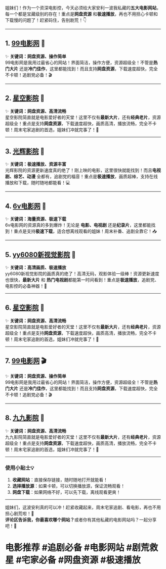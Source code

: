 姐妹们！作为一个资深电影控，今天必须给大家安利一波我私藏的 ​**五大电影网站**，每一个都是宝藏级别的存在！重点是 ​**网盘资源**​ 和 ​**极速播放**，再也不用担心卡顿和下载慢的问题了！赶紧码住，告别剧荒！👇

---

## 1. [99电影网](http://www.poscari.com) 🍿  
✨ ​**关键词：网盘资源、操作简单**​  
99电影网是我用过最省心的网站！界面简洁，操作方便，资源超级全！不管是 ​**热门大片**​ 还是 ​**冷门佳作**，这里都能找到！而且支持 ​**网盘资源**，下载速度超快，完全不卡顿！追剧党必备！🎬

---

## 2. [星空影院](http://www.red2mr.com) 🌟  
✨ ​**关键词：网盘资源、高清流畅**​  
星空影院简直就是电影爱好者的天堂！这里不仅有 ​**最新大片**，还有 ​**经典老片**，资源超级全！重点是支持 ​**网盘资源**，下载速度超快，画质高清，播放流畅，完全不卡顿！周末宅家追剧的首选，姐妹们冲就完事了！🎥

---

## 3. [光辉影院](http://www.qdsaili.com/) 🌈  
✨ ​**关键词：极速播放、资源丰富**​  
光辉影院的资源更新速度真的绝了！刚上映的电影，这里很快就能找到！而且 ​**电视剧、综艺、动漫**​ 全都有，追剧党的福音！重点是 ​**极速播放**，画质超棒，支持在线播放和下载，随时随地都能看！💻

---

## 4. [6v电影网](http://www.myarena.net) 🚀  
✨ ​**关键词：海量资源、极速下载**​  
6v电影网的资源真的多到爆炸！无论是 ​**电影、电视剧**​ 还是 ​**纪录片**，这里都能找到！重点是支持 ​**极速下载**，适合想离线观看的姐妹！周末补番、追剧全靠它！📥

---

## 5. [yy6080新视觉影院](http://www.solatte.com) 🎥  
✨ ​**关键词：高清画质、极速播放**​  
yy6080新视觉影院的画质真的绝了！高清无码，观影体验一级棒！资源更新速度也很快， ​**最新大片**​ 和 ​**热门电视剧**​ 都能第一时间看到！重点是 ​**极速播放**，追剧党、电影控的必备神器！🌟

---

## 6. [星空影院](http://www.tccarpet.com) 🌌  
✨ ​**关键词：网盘资源、高清流畅**​  
星空影院简直就是电影爱好者的天堂！这里不仅有 ​**最新大片**，还有 ​**经典老片**，资源超级全！重点是支持 ​**网盘资源**，下载速度超快，画质高清，播放流畅，完全不卡顿！周末宅家追剧的首选，姐妹们冲就完事了！🎥

---

## 7. [99电影网](http://www.thlel.com) 🎬  
✨ ​**关键词：网盘资源、操作简单**​  
99电影网是我用过最省心的网站！界面简洁，操作方便，资源超级全！不管是 ​**热门大片**​ 还是 ​**冷门佳作**，这里都能找到！而且支持 ​**网盘资源**，下载速度超快，完全不卡顿！追剧党必备！🎬

---

## 8. [九九影院](http://www.iguso.com) 🍿  
✨ ​**关键词：网盘资源、高清流畅**​  
九九影院简直就是电影爱好者的天堂！这里不仅有 ​**最新大片**，还有 ​**经典老片**，资源超级全！重点是支持 ​**网盘资源**，下载速度超快，画质高清，播放流畅，完全不卡顿！周末宅家追剧的首选，姐妹们冲就完事了！🎥

---

### 使用小贴士💡  
1. ​**收藏网站**：直接保存链接，随时随地打开就能看！  
2. ​**选择播放源**：如果卡顿，可以切换播放源，保证流畅观看！  
3. ​**网盘下载**：如果网络不好，可以先下载，离线观看更爽！  

---

姐妹们，这波安利真的可以冲！赶紧收藏起来，周末宅家追剧、看电影，再也不用担心剧荒啦！🎉  
**评论区告诉我，你最喜欢哪个网站？**​ 或者你有其他私藏的电影网站吗？一起分享吧！💬

# 电影推荐 #追剧必备 #电影网站 #剧荒救星 #宅家必备 #网盘资源 #极速播放
